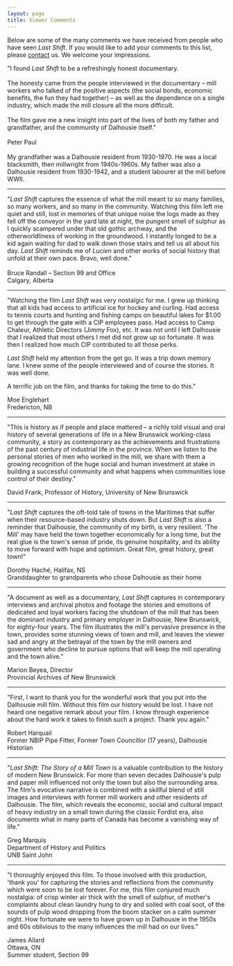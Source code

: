 ```yaml
---
layout: page
title: Viewer Comments
---
```


<p>
    Below are some of the many comments we have received from people who have seen <em>Last Shift</em>.
    If you would like to add your comments to this list, please <a href="contact.html">contact</a> us. We welcome your impressions.
</p>

<p class="mt-5">
    "I found <em>Last Shift</em> to be a refreshingly honest documentary.<br/>
    <br/>
    The honesty came from the people interviewed in the documentary &#8211; mill workers who talked of the positive aspects (the social bonds, economic benefits, the
    fun they had together) &#8211; as well as the dependence on a single industry, which made the mill closure all the more difficult.<br/>
    <br/>
    The film gave me a new insight into part of the lives of both my father and grandfather, and the community of Dalhousie itself."<br/>
    <br/>
    Peter Paul<br/>
    <br/>
    My grandfather was a Dalhousie resident from 1930-1970. He was a local blacksmith, then millwright from 1940s-1960s. My father was also a Dalhousie
    resident from 1930-1942, and a student labourer at the mill before WWII.
</p>
<hr />

<p>
    "<em>Last Shift</em> captures the essence of what the mill meant to so many families, so many workers, and so many in the community. Watching this film
    left me quiet and still, lost in memories of that unique noise the logs made as they fell off the conveyor in the yard late at night, the pungent smell of
    sulphur as I quickly scampered under that old gothic archway, and the otherworldliness of working in the groundwood. I instantly longed to be a kid again
    waiting for dad to walk down those stairs and tell us all about his day. <em>Last Shift</em> reminds me of<em> Lucien</em> and other works of social
    history that unfold at their own pace. Bravo, well done."<br/>
    <br/>
    Bruce Randall &#8211; Section 99 and Office<br />
    Calgary, Alberta
</p>
<hr />

<p>
    "Watching the film <em>Last Shift</em> was very nostalgic for me. I grew up thinking that all kids had access to artificial ice for hockey and curling. Had
    access to tennis courts and hunting and fishing camps on beautiful lakes for $1.00 to get through the gate with a CIP employees pass. Had access to Camp
    Chaleur, Athletic Directors (Jimmy Fox), etc. It was not until I left Dalhousie that I realized that most others I met did not grow up so fortunate. It was
    then I realized how much CIP contributed to all those perks.
</p>
<p>
    <em>Last Shift</em> held my attention from the get go. It was a trip down memory lane.
    I knew some of the people interviewed and of course the stories. It was well done.
</p>
<p>
    A terrific job on the film, and thanks for taking the time to do this."
</p>
<p>
    Moe Englehart<br />
    Fredericton, NB
</p>
<hr />

<p>
    "This is history as if people and place mattered &#8211; a richly told visual and oral history of several generations of life in a New Brunswick working-class
    community, a story as contemporary as the achievements and frustrations of the past century of industrial life in the province. When we listen to the
    personal stories of men who worked in the mill, we share with them a growing recognition of the huge social and human investment at stake in building a
    successful community and what happens when communities lose control of their destiny."
</p>
<p>
    David Frank, Professor of History, University of New Brunswick
</p>
<hr />

<p>
"<em>Last Shift</em> captures the oft-told tale of towns in the Maritimes that suffer when their resource-based industry shuts down. But    <em>Last Shift</em> is also a reminder that Dalhousie, the community of my birth, is very resilient. 'The Mill' may have held the town together
    economically for a long time, but the real glue is the town's sense of pride, its genuine hospitality, and its ability to move forward with hope and
    optimism. Great film, great history, great town!"
</p>
<p>
    Dorothy Hach&eacute;, Halifax, NS<br />
    Granddaughter to grandparents who chose Dalhousie as their home
</p>
<hr />

<p>
    "A document as well as a documentary, <em>Last Shift </em>captures in contemporary interviews and archival photos and footage the stories and emotions of
    dedicated and loyal workers facing the shutdown of the mill that has been the dominant industry and primary employer in Dalhousie, New Brunswick, for
    eighty-four years. The film illustrates the mill's pervasive presence in the town, provides some stunning views of town and mill, and leaves the viewer sad
    and angry at the betrayal of the town by the mill owners and government who decline to pursue options that will keep the mill operating and the town alive."
</p>
<p>
    Marion Beyea, Director<br />
    Provincial Archives of New Brunswick
</p>
<hr />

<p>
    "First, I want to thank you for the wonderful work that you put into the Dalhousie mill film. Without this film our history would be lost. I have not heard
    one negative remark about your film. I know through experience about the hard work it takes to finish such a project. Thank you again."
</p>
<p>
    Robert Harquail<br />
    Former NBIP Pipe Fitter, Former Town Councillor (17 years), Dalhousie Historian
</p>
<hr />

<p>
    "<em>Last Shift: The Story of a Mill Town</em>
    is a valuable contribution to the history of modern New Brunswick. For more than seven decades Dalhousie's pulp and paper mill influenced not only the town
    but also the surrounding area. The film's evocative narrative is combined with a skillful blend of still images and interviews with former mill workers and
    other residents of Dalhousie. The film, which reveals the economic, social and cultural impact of heavy industry on a small town during the classic Fordist
    era, also documents what in many parts of Canada has become a vanishing way of life."
</p>
<p>
    Greg Marquis<br />
    Department of History and Politics<br />
    UNB Saint John
</p>
<hr />

<p>
    "I thoroughly enjoyed this film. To those involved with this production, 'thank you' for capturing the stories and reflections from the community which
    were soon to be lost forever. For me, this film conjured much nostalgia: of crisp winter air thick with the smell of sulphur, of mother's complaints about
    clean laundry hung to dry and soiled with coal soot, of the sounds of pulp wood dropping from the boom stacker on a calm summer night. How fortunate we
    were to have grown up in Dalhousie in the 1950s and 60s oblivious to the many influences the mill had on our lives."
</p>
<p>
    James Allard<br>
    Ottawa, ON<br>
    Summer student, Section 99
</p>

